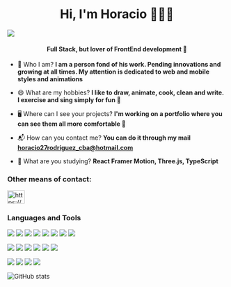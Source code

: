 <h1 align="center">Hi, I'm Horacio 👨🏽‍💻</h1>

<img align="center" src='https://i.postimg.cc/HnDf6zD7/Web-Developer-MOBILEd-EVELOPER-Pixel-Art-Animations-Announcer-1.png'/>
<h4 align="center">Full Stack, but lover of FrontEnd development 🦦</h4>


- 💬 Who I am?
**I am a person fond of his work. Pending innovations and growing at all times. My attention is dedicated to web and mobile styles and animations**

- 😄 What are my hobbies?
**I like to draw, animate, cook, clean and write. I exercise and sing simply for fun 🧘**

- 🖥 Where can I see your projects?
**I'm working on a portfolio where you can see them all more comfortable 🐣**

- 📬 How can you contact me?
**You can do it through my mail horacio27rodriguez_cba@hotmail.com**

- 🌱 What are you studying?
**React Framer Motion, Three.js, TypeScript**


<h3 align="left">Other means of contact:</h3>
<p align="left">
<a href="https://www.linkedin.com/in/horacio-rodriguez-cba/" target="blank"><img align="center" src="https://raw.githubusercontent.com/rahuldkjain/github-profile-readme-generator/master/src/images/icons/Social/linked-in-alt.svg" alt="https://www.linkedin.com/in/enzods/" height="30" width="40" /></a>
</p>

<div>
<h3 align="left">Languages and Tools</h3>


<img src = "https://img.shields.io/badge/-HTML5-E34F26?style=flat&logo=html5&logoColor=white"> <img src = "https://img.shields.io/badge/-CSS3-1572B6?style=flat&logo=css3&logoColor=white"> <img src="https://img.shields.io/badge/-JavaScript-eed718?style=flat&logo=javascript&logoColor=ffffff"> <img src="https://img.shields.io/badge/-React.js-000000?style=flat&logo=react&logoColor=00c8ff"> <img src='https://img.shields.io/badge/-React_Native-1D4573?logo=react'> <img src="https://img.shields.io/badge/-Redux.js-764ABC?style=flat&logo=redux&logoColor=white "> <img src="https://img.shields.io/badge/-Bootstrap-563D7C?style=flat&logo=bootstrap&logoColor=white "> <img src="https://img.shields.io/badge/-Tailwind-40CFFF?style=flat&logo=tailwind-css&logoColor=white "> 

<img src="https://img.shields.io/badge/-Express.js-787878?style=flat&logo=Express&logoColor=white"> <img src="https://img.shields.io/badge/-Node.js-3C873A?style=flat&logo=Node.js&logoColor=white">
<img src="https://img.shields.io/badge/-PostgreSQL-31648C?style=flat&logo=postgresql&logoColor=FFFFFF"> <img src="https://img.shields.io/badge/-Sequelize-399AF3?style=flat&logo=sequelize&logoColor=FFFFFF"> <img src='https://img.shields.io/badge/-Mongoose-EA0D0D?logo=mongoose'> 
 <img src='https://img.shields.io/badge/-MongoDB-11A513?logo=mongodb&logoColor=FFF'>

<img src='https://img.shields.io/badge/-Github-000?logo=github'> <img src='https://img.shields.io/badge/-Git-orange?logo=git&logoColor=ffffff'> <img src='https://img.shields.io/badge/-Railway-561651?logo=railway&logoColor=ffffff'> <img src='https://img.shields.io/badge/-Vercel-1E1B1D?logo=vercel'>


</div>

![GitHub stats](https://github-readme-stats.vercel.app/api?username=AngelRRand&show_icons=true&count_private=true)


